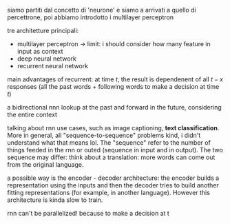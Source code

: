 
siamo partiti dal concetto di 'neurone' e siamo a arrivati a quello di percettrone, poi abbiamo introdotto i multilayer perceptron

tre architetture principali:
- multilayer perceptron -> limit: i should consider how many feature in input as context
- deep neural network
- recurrent neural network

main advantages of recurrent: at time $t$, the result is dependenent of all $t-x$ responses (all the past words + following words to make a decision at time $t$)

a bidirectional nnn lookup at the past and forward in the future, considering the entire context

talking about rnn use cases, such as image captioning, **text classification**. More in general, all "sequence-to-sequence" problems kind, i didn't understand what that means lol. The "sequence" refer to the number of things feeded in the rnn or outed (sequence in input and in output). The two sequence may differ: think about a translation: more words can come out from the original language.

a possible way is the encoder - decoder architecture: the encoder builds a representation using the inputs and then the decoder tries to build another fitting representations (for example, in another language). However this architecture is kinda slow to train.

rnn can't be parallelized! because to make a decision at t

